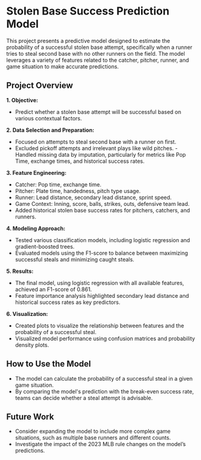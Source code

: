 # Stolen Base Success Prediction Model
This project presents a predictive model designed to estimate the probability of a successful stolen base attempt, specifically when a runner tries to steal second base with no other runners on the field. The model leverages a variety of features related to the catcher, pitcher, runner, and game situation to make accurate predictions.

## Project Overview
**1. Objective:**
- Predict whether a stolen base attempt will be successful based on various contextual factors.

**2. Data Selection and Preparation:**
- Focused on attempts to steal second base with a runner on first.
- Excluded pickoff attempts and irrelevant plays like wild pitches.
-Handled missing data by imputation, particularly for metrics like Pop Time, exchange times, and historical success rates.

**3. Feature Engineering:**
- Catcher: Pop time, exchange time.
- Pitcher: Plate time, handedness, pitch type usage.
- Runner: Lead distance, secondary lead distance, sprint speed.
- Game Context: Inning, score, balls, strikes, outs, defensive team lead.
- Added historical stolen base success rates for pitchers, catchers, and runners.

**4. Modeling Approach:**
- Tested various classification models, including logistic regression and gradient-boosted trees.
- Evaluated models using the F1-score to balance between maximizing successful steals and minimizing caught steals.

**5. Results:**
- The final model, using logistic regression with all available features, achieved an F1-score of 0.861.
- Feature importance analysis highlighted secondary lead distance and historical success rates as key predictors.

**6. Visualization:**
- Created plots to visualize the relationship between features and the probability of a successful steal.
- Visualized model performance using confusion matrices and probability density plots.

## How to Use the Model
- The model can calculate the probability of a successful steal in a given game situation.
- By comparing the model's prediction with the break-even success rate, teams can decide whether a steal attempt is advisable.

## Future Work
- Consider expanding the model to include more complex game situations, such as multiple base runners and different counts.
- Investigate the impact of the 2023 MLB rule changes on the model’s predictions.
